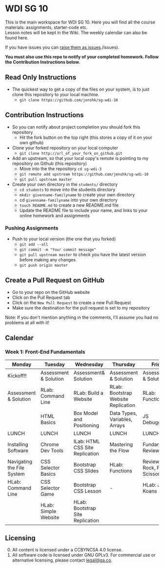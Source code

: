 
# WDI SG 10
This is the main workspace for WDI SG 10. Here you will find all the course materials: assignments, starter-code etc.   
Lesson notes will be kept in the Wiki.
The weekly calendar can also be found here.

If you have issues you can [raise them as
issues](https://github.com/jenshk/sg-wdi-10)./issues).

__You must also use this repo to notify of your completed homework. Follow the Contribution Instructions below.__

## Read Only Instructions
- The quickest way to get a copy of the files on your system, is to just clone this repository to your local machine.
    + `git clone https://github.com/jenshk/sg-wdi-10`

## Contribution Instructions

- So you can notify about project completion you should fork this repository
    + Hit the fork button on the top right (this stores a copy of it on your own github)
- Clone your forked repository on your local computer
    + `git clone http://url_of_your_fork_on_github.git`
- Add an upstream, so that your local copy's remote is pointing to my repository on Github (this repository)
    + Move into the the repository `cd sg-wdi-3`
    + `git remote add upstream https://github.com/jenshk/sg-wdi-10`
    + `git pull upstream master`
- Create your own directory in the `students/` directory
    - `cd students` to move into the students directory
    - `mkdir givenname-familyname` to create your own directory
    - cd `givenname-familyname` into your own directory
    - `touch README.md` to create a new README.md file
    - Update the README file to include your name, and links to your online homework and assignments

### Pushing Assignments

- Push to your local version (the one that you forked)
    + `git add --all`
    + `git commit -m "Your commit message"`
    + `git pull upstream master` to check you have the latest version before making any changes
    + `git push origin master`

## Create a Pull Request on GitHub

- Go to your repo on the GitHub website
- Click on the Pull Request tab
- Click on the `New Pull Request` to create a new Pull Request
- Make sure the destination for the pull request is set to my repository

Note: If you don't mention anything in the comments, I'll assume you had no problems at all with it!


## Calendar

### __Week 1: Front-End Fundamentals__
| Monday | Tuesday | Wednesday | Thursday | Friday |
|----------------------------|-----------------------|----------------------------------|-------------------------------------|--------------------------------|
| Kickoff!! | Assessment & Solution | Assessment& Solution | Assessment & Solution | Assessment & Solution |
| Assessment & Solution | RLab: Command Line | RLab: Build a Website | RLab: Bootstrap Website Replication | RLab: Functions |
|  | HTML Basics | Box Model and Positioning | Data Types, Variables, Arrays | JS Debugging |
| LUNCH | LUNCH | LUNCH | LUNCH | LUNCH |
| Installing Software | Chrome Dev Tools | ILab: HTML CSS Site Replication | Mastering the Flow | Fundamentals Review |
| Navigating the File System | CSS Selector Basics | Bootstrap CSS Slides | HLab: Functions | Review - Rock, Paper, Scissors |
| HLab: Command Line | CSS Selector Game | Bootstrap CSS Lesson | - | HLab: JS Koans |
|  | HLab: Simple Website | HLab: Bootstrap Site Replication |  |  |


## Licensing
0. All content is licensed under a CC­BY­NC­SA 4.0 license.    
0. All software code is licensed under GNU GPLv3. For commercial use or
alternative licensing, please contact legal@ga.co.
